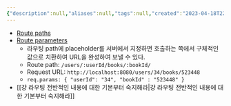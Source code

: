```yaml
---
{"description":null,"aliases":null,"tags":null,"created":"2023-04-18T22:36:59","updated":"2023-07-15T21:33:04","title":"letting specific path as unknown with colon","dg-publish":true,"permalink":"/docs/letting specific path as unknown with colon/","dgPassFrontmatter":true}
---
```


- [Route paths](https://expressjs.com/en/guide/routing.html#route-paths)
- [Route parameters](https://expressjs.com/en/guide/routing.html#route-parameters)
	- 라우팅 path에 placeholder를 서버에서 지정하면 호출하는 쪽에서 구체적인 값으로 치환하여 URL을 완성하여 보낼 수 있다.
	- Route path: `/users/:userId/books/:bookId/`
	- Request URL: `http://localhost:8080/users/34/books/523448`
	- `req.params: { "userId": "34", "bookId" : "523448" }`
- [[걍 라우팅 전반적인 내용에 대한 기본부터 숙지해라\|걍 라우팅 전반적인 내용에 대한 기본부터 숙지해라]]
